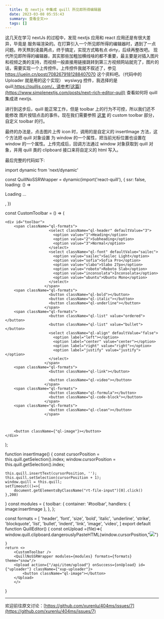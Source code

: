 ```yaml
---
  title: 在 nextjs 中集成 quill 所见即所得编辑器
  date: 2023-03-08 05:55:43
  summary: 查看全文>>
  tags: []
---
```


这几天在学习 nextJs 的过程中，发现 nextjs 应用和 react 应用还是有很大差异，毕竟是 服务端渲染的。在打算引入一个所见即所得的编辑器时，遇到了一点问题。昨天熬到凌晨两点，终于搞定，实现方式略有点 dirty，后续再整改吧。
现代所见即所得的编辑器，其实那些加粗加横线啥的都不重要，最主要是对插入图片和视频之类的支持，而视频一般直接用链接跳转到第三方视频网站就完了，图片的话，需要实现一个上传控件。上传控件我就不叙述了，参见 https://juejin.cn/post/7082679181288407070 这个资料吧。（代码中的 Uploader 就是用的这个实现）
wysiwyg 控件，我选择的是 quill,https://quilljs.com/，请参考[这篇](https://www.simplenextjs.com/posts/next-rich-editor-quill) 查看如何将 quill 集成进 nextjs.

进行到这步后，quill 能正常工作，但是 toolbar 上的行为不可控，所以我们还不能修改 图片按钮点击的事件。现在我们需要参照 [这里](https://github.com/zenoamaro/react-quill#custom-toolbar) 的 custom toolbar 部分，自定义 toolbar 的行。

最终的办法是，点击图片上传 icon 时，调用的是自定义的 insertImage 方法，这个方法把 quill 对象设置 为 window 的一个属性，把当前光标位置也设置在 window 的一个属性。上传完成后，回调方法通过 window 对象获取到 quill 对象，并用 quill 类的 clipboard 接口来将自定义的 html 写入。

最后完整的代码如下:

import dynamic from 'next/dynamic'

const QuillNoSSRWrapper = dynamic(import('react-quill'), {
ssr: false,
loading: () => <p>Loading ...</p>,
})

const CustomToolbar = () => (

    <div id="toolbar">
        <span className="ql-formats">
                        <select className="ql-header" defaultValue="3">
                          <option value="1">Heading</option>
                          <option value="2">Subheading</option>
                          <option value="3">Normal</option>
                        </select>
                        <select className="ql-font" defaultValue="sailec">
                          <option value="sailec">Sailec Light</option>
                          <option value="sofia">Sofia Pro</option>
                          <option value="slabo">Slabo 27px</option>
                          <option value="roboto">Roboto Slab</option>
                          <option value="inconsolata">Inconsolata</option>
                          <option value="ubuntu">Ubuntu Mono</option>
                        </select>
                      </span>
        <span className="ql-formats">
                        <button className="ql-bold"></button>
                        <button className="ql-italic"></button>
                        <button className="ql-underline"></button>
                      </span>
        <span className="ql-formats">
                        <button className="ql-list" value="ordered"></button>
                        <button className="ql-list" value="bullet"></button>
                        <select className="ql-align" defaultValue="false">
                          <option label="left"></option>
                          <option label="center" value="center"></option>
                          <option label="right" value="right"></option>
                          <option label="justify" value="justify"></option>
                        </select>
                      </span>
        <span className="ql-formats">
                        <button className="ql-link"></button>

                        <button className="ql-video"></button>
                      </span>
        <span className="ql-formats">
                        <button className="ql-formula"></button>
                        <button className="ql-code-block"></button>
                      </span>
        <span className="ql-formats">
                        <button className="ql-clean"></button>
                      </span>



        <button className={"ql-image"}></button>
    </div>

);

function insertImage() {
const cursorPosition = this.quill.getSelection().index;
window.cursorPosition = this.quill.getSelection().index;

    this.quill.insertText(cursorPosition, '');
    this.quill.setSelection(cursorPosition + 1);
    window.quill = this.quill;
    setTimeout(()=>{
        document.getElementsByClassName("rt-file-input")[0].click()
    },200)

}
const modules = {
toolbar: {
container: '#toolbar',
handlers: {
image:insertImage
},
},
};

const formats = [
'header',
'font',
'size',
'bold',
'italic',
'underline',
'strike',
'blockquote',
'list',
'bullet',
'indent',
'link',
'image',
'video',
]
export default function QuillEditor() {
const onUpload =(file)=>{
window.quill.clipboard.dangerouslyPasteHTML(window.cursorPosition,"<img src='"+file.data+"'/>")

    }
    return <>
        <CustomToolbar />
        <QuillNoSSRWrapper modules={modules} formats={formats} theme="snow"/>
        <Upload action={"/api/item/upload"} onSuccess={onUpload} id={"uploader"} className={"xup-uploader"}>
            <button className="ql-image"></button>
        </Upload>
        </>

}

---

欢迎前往原文讨论：[https://github.com/xurenlu/404ms/issues/7](https://github.com/xurenlu/404ms/issues/7)
